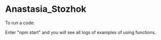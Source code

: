 # Anastasia_Stozhok

To run a code:

Enter "npm start" and you will see all logs of examples of using functions.
